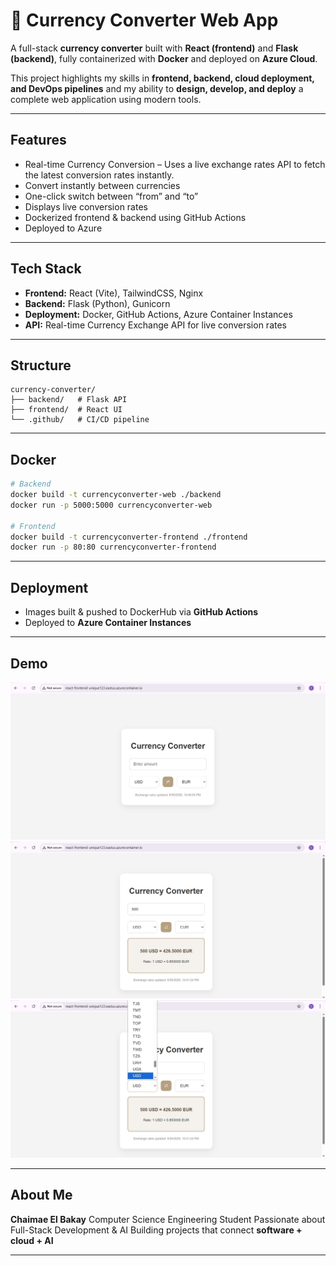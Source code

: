

# 💱 Currency Converter Web App

A full-stack **currency converter** built with **React (frontend)** and **Flask (backend)**, fully containerized with **Docker** and deployed on **Azure Cloud**.


 This project highlights my skills in **frontend, backend, cloud deployment, and DevOps pipelines** and my ability to **design, develop, and deploy** a complete web application using modern tools.

---

##  Features

*  Real-time Currency Conversion – Uses a live exchange rates API to fetch the latest conversion rates instantly.
*  Convert instantly between currencies
*  One-click switch between “from” and “to”
*  Displays live conversion rates
*  Dockerized frontend & backend using GitHub Actions
*  Deployed to Azure 

---

##  Tech Stack

* **Frontend:** React (Vite), TailwindCSS, Nginx
* **Backend:** Flask (Python), Gunicorn
* **Deployment:** Docker, GitHub Actions, Azure Container Instances
* **API:** Real-time Currency Exchange API for live conversion rates

---

##  Structure

```
currency-converter/
├── backend/   # Flask API
├── frontend/  # React UI
└── .github/   # CI/CD pipeline
```

---

##  Docker

```bash
# Backend
docker build -t currencyconverter-web ./backend
docker run -p 5000:5000 currencyconverter-web

# Frontend
docker build -t currencyconverter-frontend ./frontend
docker run -p 80:80 currencyconverter-frontend
```

---

##  Deployment

* Images built & pushed to DockerHub via **GitHub Actions**
* Deployed to **Azure Container Instances**

---

##  Demo

![App Screenshot](./currencyconverter1.jpg)
![App Screenshot](./currencyconverter2.jpg)
![App Screenshot](./currencyconverter3.jpg)




---

##  About Me

**Chaimae El Bakay**
 Computer Science Engineering Student
 Passionate about Full-Stack Development & AI
 Building projects that connect **software + cloud + AI**

---


